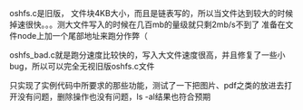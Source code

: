 oshfs.c是旧版，
文件块4KB大小，而且是链表写的，所以当文件达到较大的时候掉速很快。。。测大文件写入的时候在几百mb的量级就只剩2mb/s不到了
准备在文件node上加一个尾部地址来跑分作弊（

oshfs_bad.c就是跑分速度比较快的，写入大文件速度很高，并且修复了一些小bug，所以可以完全无视旧版oshfs.c文件

只实现了实例代码中所要求的那些功能，测试了一下把图片、pdf之类的放进去打开没有问题，删除操作也没有问题，ls -al结果也符合预期
